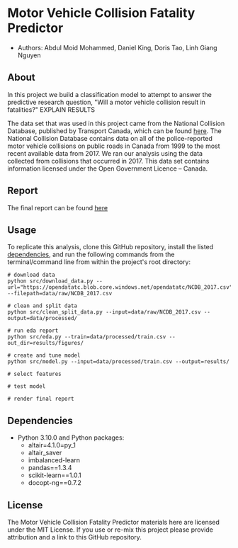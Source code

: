 # Motor Vehicle Collision Fatality Predictor

* Authors: Abdul Moid Mohammed, Daniel King, Doris Tao, Linh Giang Nguyen

## About

In this project we build a classification model to attempt to answer the predictive research question, "Will a motor vehicle collision result in fatalities?" EXPLAIN RESULTS

The data set that was used in this project came from the National Collision Database, published by Transport Canada, which can be found [here](https://open.canada.ca/data/en/dataset/1eb9eba7-71d1-4b30-9fb1-30cbdab7e63a). The National Collision Database contains data on all of the police-reported motor vehicle collisions on public roads in Canada from 1999 to the most recent available data from 2017. We ran our analysis using the data collected from collisions that occurred in 2017. This data set contains information licensed under the Open Government Licence – Canada.

## Report

The final report can be found [here]("")

## Usage

To replicate this analysis, clone this GitHub repository, install the listed [dependencies](#Dependencies), and run the following commands from the terminal/command line from within the project's root directory:

```
# download data
python src/download_data.py --url="https://opendatatc.blob.core.windows.net/opendatatc/NCDB_2017.csv" --filepath=data/raw/NCDB_2017.csv

# clean and split data
python src/clean_split_data.py --input=data/raw/NCDB_2017.csv --output=data/processed/

# run eda report
python src/eda.py --train=data/processed/train.csv --out_dir=results/figures/

# create and tune model
python src/model.py --input=data/processed/train.csv --output=results/

# select features

# test model

# render final report

```

## Dependencies

* Python 3.10.0 and Python packages:
  * altair=4.1.0=py_1
  * altair_saver
  * imbalanced-learn
  * pandas==1.3.4
  * scikit-learn==1.0.1
  * docopt-ng==0.7.2

## License

The Motor Vehicle Collision Fatality Predictor materials here are licensed under the MIT License. If you use or re-mix this project please provide attribution and a link to this GitHub repository.